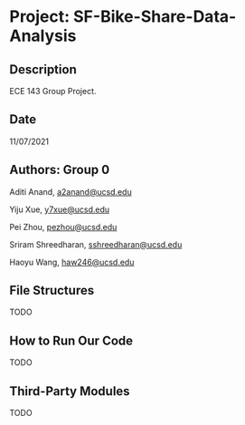 # Project: SF-Bike-Share-Data-Analysis

## Description
  ECE 143 Group Project.
## Date
  11/07/2021
## Authors: Group 0
  Aditi Anand, a2anand@ucsd.edu

  Yiju Xue, y7xue@ucsd.edu

  Pei Zhou, pezhou@ucsd.edu

  Sriram Shreedharan, sshreedharan@ucsd.edu

  Haoyu Wang, haw246@ucsd.edu


## File Structures
  TODO

## How to Run Our Code
  TODO

## Third-Party Modules
  TODO

